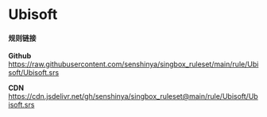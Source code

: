 # Ubisoft

#### 规则链接

**Github**
https://raw.githubusercontent.com/senshinya/singbox_ruleset/main/rule/Ubisoft/Ubisoft.srs

**CDN**
https://cdn.jsdelivr.net/gh/senshinya/singbox_ruleset@main/rule/Ubisoft/Ubisoft.srs